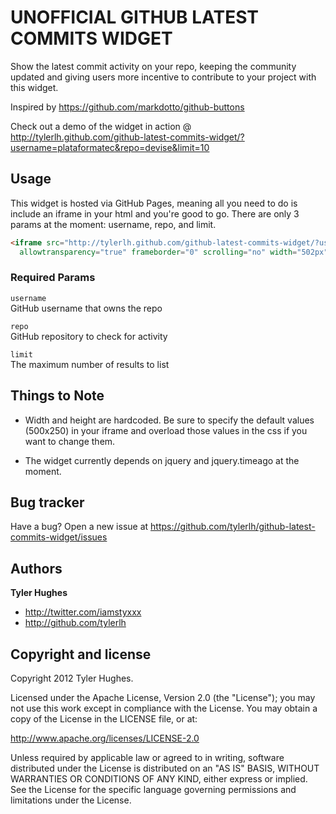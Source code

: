 UNOFFICIAL GITHUB LATEST COMMITS WIDGET
=========================

Show the latest commit activity on your repo, keeping the community updated and giving users more incentive to contribute to your project with this widget.

Inspired by https://github.com/markdotto/github-buttons

Check out a demo of the widget in action @ http://tylerlh.github.com/github-latest-commits-widget/?username=plataformatec&repo=devise&limit=10


Usage
-----

This widget is hosted via GitHub Pages, meaning all you need to do is include an iframe in your html and you're good to go. There are only 3 params at the moment: username, repo, and limit.

``` html
<iframe src="http://tylerlh.github.com/github-latest-commits-widget/?username=USERNAME&repo=REPO&limit=LIMIT"
  allowtransparency="true" frameborder="0" scrolling="no" width="502px" height="252px"></iframe>
```

### Required Params

`username`<br>
GitHub username that owns the repo<br>

`repo`<br>
GitHub repository to check for activity

`limit`<br>
The maximum number of results to list


Things to Note
-----------

+ Width and height are hardcoded. Be sure to specify the default values (500x250) in your iframe and overload those values in the css if you want to change them.

+ The widget currently depends on jquery and jquery.timeago at the moment.



Bug tracker
-----------

Have a bug? Open a new issue at https://github.com/tylerlh/github-latest-commits-widget/issues



Authors
-------

**Tyler Hughes**

+ http://twitter.com/iamstyxxx
+ http://github.com/tylerlh



Copyright and license
---------------------

Copyright 2012 Tyler Hughes.

Licensed under the Apache License, Version 2.0 (the "License");
you may not use this work except in compliance with the License.
You may obtain a copy of the License in the LICENSE file, or at:

   http://www.apache.org/licenses/LICENSE-2.0

Unless required by applicable law or agreed to in writing, software
distributed under the License is distributed on an "AS IS" BASIS,
WITHOUT WARRANTIES OR CONDITIONS OF ANY KIND, either express or implied.
See the License for the specific language governing permissions and
limitations under the License.